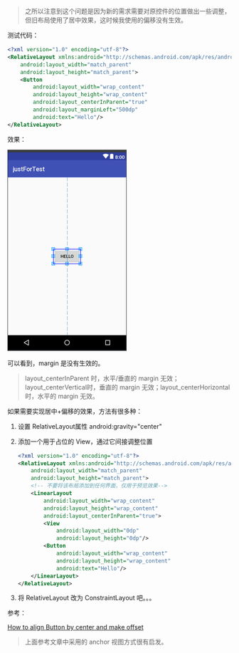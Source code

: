 > 之所以注意到这个问题是因为新的需求需要对原控件的位置做出一些调整，但旧布局使用了居中效果，这时候我使用的偏移没有生效。

测试代码：

```xml
<?xml version="1.0" encoding="utf-8"?>
<RelativeLayout xmlns:android="http://schemas.android.com/apk/res/android"
    android:layout_width="match_parent"
    android:layout_height="match_parent">
    <Button
        android:layout_width="wrap_content"
        android:layout_height="wrap_content"
        android:layout_centerInParent="true"
        android:layout_marginLeft="500dp"
        android:text="Hello"/>
</RelativeLayout>
```

效果：

![centerinparent+offset](../../../photo/centerinparent+offset.png)

可以看到，margin 是没有生效的。

> layout_centerInParent 时，水平/垂直的 margin 无效；layout_centerVertical时，垂直的 margin 无效；layout_centerHorizontal 时，水平的 margin 无效。

如果需要实现居中+偏移的效果，方法有很多种：

1. 设置 RelativeLayout属性 android:gravity="center"

2. 添加一个用于占位的 View，通过它间接调整位置

   ```xml
   <?xml version="1.0" encoding="utf-8"?>
   <RelativeLayout xmlns:android="http://schemas.android.com/apk/res/android"
       android:layout_width="match_parent"
       android:layout_height="match_parent">
       <!-- 不要将该布局添加到任何界面，仅用于预览效果-->
       <LinearLayout
           android:layout_width="wrap_content"
           android:layout_height="wrap_content"
           android:layout_centerInParent="true">
           <View
               android:layout_width="0dp"
               android:layout_height="0dp"/>
           <Button
               android:layout_width="wrap_content"
               android:layout_height="wrap_content"
               android:text="Hello"/>
       </LinearLayout>
   </RelativeLayout>
   ```

3. 将 RelativeLayout 改为 ConstraintLayout 吧。。。



参考：

[How to align Button by center and make offset](https://stackoverflow.com/questions/13501891/how-to-align-button-by-center-and-make-offset)

> 上面参考文章中采用的 anchor 视图方式很有启发。